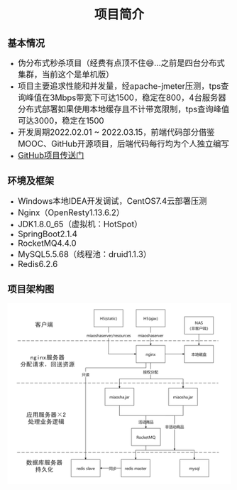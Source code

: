 <!DOCTYPE html>
<html lang="en">
<head>
    <meta charset="UTF-8">
    <title>readme</title>
</head>
<body>
<h1 style="text-align:center">项目简介</h1>
<h2>基本情况</h2>
<ul>
    <li><font size="4">伪分布式秒杀项目（经费有点顶不住😅...之前是四台分布式集群，当前这个是单机版）</font></li>
    <li><font size="4">项目主要追求性能和并发量，经apache-jmeter压测，tps查询峰值在3Mbps带宽下可达1500，稳定在800，4台服务器分布式部署如果使用本地缓存且不计带宽限制，tps查询峰值可达3000，稳定在1500</font>
    </li>
    <li><font size="4">开发周期2022.02.01 ~ 2022.03.15，前端代码部分借鉴MOOC、GitHub开源项目，后端代码每行均为个人独立编写</font></li>
    <li><a href="https://github.com/Y-hai/miaosha" target="_blank"><font size="4">GitHub项目传送门</font></a></li>
</ul>
<h2>环境及框架</h2>
<ul>
    <li><font size="4">Windows本地IDEA开发调试，CentOS7.4云部署压测</font></li>
    <li><font size="4">Nginx（OpenResty1.13.6.2）</font></li>
    <li><font size="4">JDK1.8.0_65（虚拟机：HotSpot）</font></li>
    <li><font size="4">SpringBoot2.1.4</font></li>
    <li><font size="4">RocketMQ4.4.0</font></li>
    <li><font size="4">MySQL5.5.68（线程池：druid1.1.3）</font></li>
    <li><font size="4">Redis6.2.6</font></li>
</ul>
<h2>项目架构图</h2>
<img src="./1.png" alt="图片或logo" title="logo" width="900" hight="900" />
</body>
</html>

